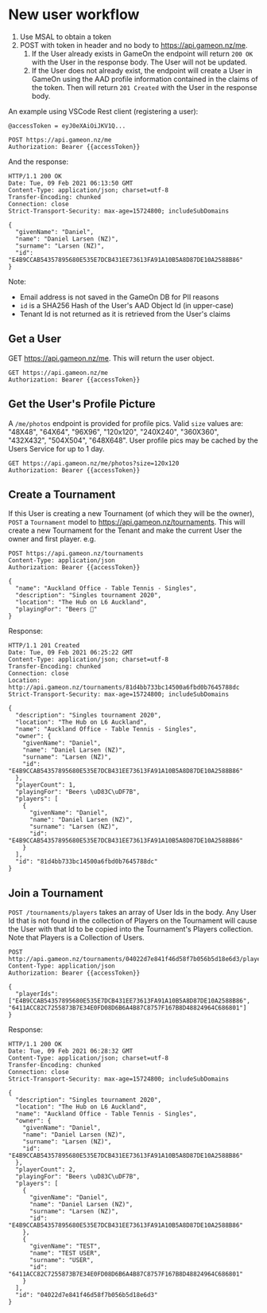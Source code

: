 # New user workflow

1. Use MSAL to obtain a token
2. POST with token in header and no body to <https://api.gameon.nz/me>.
   1. If the User already exists in GameOn the endpoint will return `200 OK` with the User in the response body. The User will not be updated.
   2. If the User does not already exist, the endpoint will create a User in GameOn using the AAD profile information contained in the claims of the token. Then will return `201 Created` with the User in the response body.

An example using VSCode Rest client (registering a user):

```http
@accessToken = eyJ0eXAiOiJKV1Q...

POST https://api.gameon.nz/me
Authorization: Bearer {{accessToken}}
```

And the response:

```http
HTTP/1.1 200 OK
Date: Tue, 09 Feb 2021 06:13:50 GMT
Content-Type: application/json; charset=utf-8
Transfer-Encoding: chunked
Connection: close
Strict-Transport-Security: max-age=15724800; includeSubDomains

{
  "givenName": "Daniel",
  "name": "Daniel Larsen (NZ)",
  "surname": "Larsen (NZ)",
  "id": "E4B9CCAB54357895680E535E7DCB431EE73613FA91A10B5A8D87DE10A2588B86"
}
```

Note:

* Email address is not saved in the GameOn DB for PII reasons
* `id` is a SHA256 Hash of the User's AAD Object Id (in upper-case)
* Tenant Id is not returned as it is retrieved from the User's claims

## Get a User

GET <https://api.gameon.nz/me>. This will return the user object.

```http
GET https://api.gameon.nz/me
Authorization: Bearer {{accessToken}}
```

## Get the User's Profile Picture

A `/me/photos` endpoint is provided for profile pics. Valid `size` values are: "48X48", "64X64", "96X96", "120x120", "240X240", "360X360", "432X432", "504X504", "648X648". User profile pics may be cached by the Users Service for up to 1 day.

```http
GET https://api.gameon.nz/me/photos?size=120x120
Authorization: Bearer {{accessToken}}
```

## Create a Tournament

If this User is creating a new Tournament (of which they will be the owner), `POST` a `Tournament` model to <https://api.gameon.nz/tournaments>. This will create a new Tournament for the Tenant and make the current User the owner and first player. e.g.

```http
POST https://api.gameon.nz/tournaments
Content-Type: application/json
Authorization: Bearer {{accessToken}}

{
  "name": "Auckland Office - Table Tennis - Singles",
  "description": "Singles tournament 2020",
  "location": "The Hub on L6 Auckland",
  "playingFor": "Beers 🍻"
} 
```

Response:

```http
HTTP/1.1 201 Created
Date: Tue, 09 Feb 2021 06:25:22 GMT
Content-Type: application/json; charset=utf-8
Transfer-Encoding: chunked
Connection: close
Location: http://api.gameon.nz/tournaments/81d4bb733bc14500a6fbd0b7645788dc
Strict-Transport-Security: max-age=15724800; includeSubDomains

{
  "description": "Singles tournament 2020",
  "location": "The Hub on L6 Auckland",
  "name": "Auckland Office - Table Tennis - Singles",
  "owner": {
    "givenName": "Daniel",
    "name": "Daniel Larsen (NZ)",
    "surname": "Larsen (NZ)",
    "id": "E4B9CCAB54357895680E535E7DCB431EE73613FA91A10B5A8D87DE10A2588B86"
  },
  "playerCount": 1,
  "playingFor": "Beers \uD83C\uDF7B",
  "players": [
    {
      "givenName": "Daniel",
      "name": "Daniel Larsen (NZ)",
      "surname": "Larsen (NZ)",
      "id": "E4B9CCAB54357895680E535E7DCB431EE73613FA91A10B5A8D87DE10A2588B86"
    }
  ],
  "id": "81d4bb733bc14500a6fbd0b7645788dc"
}
```

## Join a Tournament

`POST /tournaments/players` takes an array of User Ids in the body. Any User Id that is not found in the collection of Players on the Tournament will cause the User with that Id to be copied into the Tournament's Players collection. Note that Players is a Collection of Users.

```http
POST http://api.gameon.nz/tournaments/04022d7e841f46d58f7b056b5d18e6d3/players
Content-Type: application/json
Authorization: Bearer {{accessToken}}

{
  "playerIds": ["E4B9CCAB54357895680E535E7DCB431EE73613FA91A10B5A8D87DE10A2588B86", "6411ACC82C7255873B7E34E0FD08D6B6A4B87C8757F167B8D48824964C686801"]
}
```

Response:

```http
HTTP/1.1 200 OK
Date: Tue, 09 Feb 2021 06:28:32 GMT
Content-Type: application/json; charset=utf-8
Transfer-Encoding: chunked
Connection: close
Strict-Transport-Security: max-age=15724800; includeSubDomains

{
  "description": "Singles tournament 2020",
  "location": "The Hub on L6 Auckland",
  "name": "Auckland Office - Table Tennis - Singles",
  "owner": {
    "givenName": "Daniel",
    "name": "Daniel Larsen (NZ)",
    "surname": "Larsen (NZ)",
    "id": "E4B9CCAB54357895680E535E7DCB431EE73613FA91A10B5A8D87DE10A2588B86"
  },
  "playerCount": 2,
  "playingFor": "Beers \uD83C\uDF7B",
  "players": [
    {
      "givenName": "Daniel",
      "name": "Daniel Larsen (NZ)",
      "surname": "Larsen (NZ)",
      "id": "E4B9CCAB54357895680E535E7DCB431EE73613FA91A10B5A8D87DE10A2588B86"
    },
    {
      "givenName": "TEST",
      "name": "TEST USER",
      "surname": "USER",
      "id": "6411ACC82C7255873B7E34E0FD08D6B6A4B87C8757F167B8D48824964C686801"
    }
  ],
  "id": "04022d7e841f46d58f7b056b5d18e6d3"
}
```
